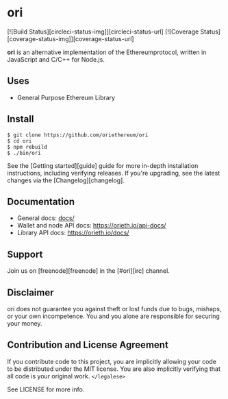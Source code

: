 # ori

[![Build Status][circleci-status-img]][circleci-status-url]
[![Coverage Status][coverage-status-img]][coverage-status-url]

**ori** is an alternative implementation of the Ethereumprotocol, written in
JavaScript and C/C++ for Node.js.

## Uses

- General Purpose Ethereum Library

## Install

```
$ git clone https://github.com/oriethereum/ori
$ cd ori
$ npm rebuild
$ ./bin/ori
```

See the [Getting started][guide] guide for more in-depth installation
instructions, including verifying releases. If you're upgrading, see the
latest changes via the [Changelog][changelog].

## Documentation

- General docs: [docs/](docs/README.md)
- Wallet and node API docs: https://orieth.io/api-docs/
- Library API docs: https://orieth.io/docs/

## Support

Join us on [freenode][freenode] in the [#ori][irc] channel.

## Disclaimer

ori does not guarantee you against theft or lost funds due to bugs, mishaps,
or your own incompetence. You and you alone are responsible for securing your
money.

## Contribution and License Agreement

If you contribute code to this project, you are implicitly allowing your code
to be distributed under the MIT license. You are also implicitly verifying that
all code is your original work. `</legalese>`

See LICENSE for more info.

